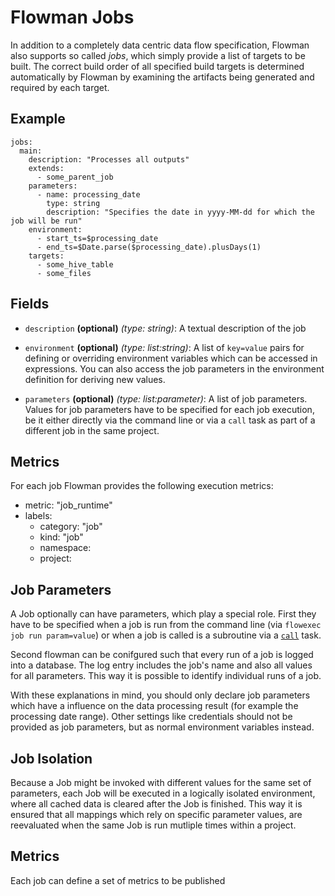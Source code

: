 # Flowman Jobs

In addition to a completely data centric data flow specification, Flowman also supports so called *jobs*, which simply
provide a list of targets to be built. The correct build order of all specified build targets is determined
automatically by Flowman by examining the artifacts being generated and required by each target. 


## Example
```
jobs:
  main:
    description: "Processes all outputs"
    extends:
      - some_parent_job
    parameters:
      - name: processing_date
        type: string
        description: "Specifies the date in yyyy-MM-dd for which the job will be run"
    environment:
      - start_ts=$processing_date
      - end_ts=$Date.parse($processing_date).plusDays(1)
    targets:
      - some_hive_table
      - some_files
```

## Fields
* `description` **(optional)** *(type: string)*: 
A textual description of the job

* `environment` **(optional)** *(type: list:string)*:
A list of `key=value` pairs for defining or overriding environment variables which can be
accessed in expressions. You can also access the job parameters in the environment definition
for deriving new values.
 
* `parameters` **(optional)** *(type: list:parameter)*:
A list of job parameters. Values for job parameters have to be specified for each job
execution, be it either directly via the command line or via a `call` task as part of a
different job in the same project.
 

## Metrics

For each job Flowman provides the following execution metrics:
* metric: "job_runtime"
* labels: 
  * category: "job"
  * kind: "job"
  * namespace: 
  * project: 



## Job Parameters

A Job optionally can have parameters, which play a special role. First they have to be
specified when a job is run from the command line (via `flowexec job run param=value`) or
when a job is called is a subroutine via a [`call`](call.md) task.

Second flowman can be conifgured such that every run of a job is logged into a database. The
log entry includes the job's name and also all values for all parameters. This way it is 
possible to identify individual runs of a job.

With these explanations in mind, you should only declare job parameters which have a influence
on the data processing result (for example the processing date range). Other settings like
credentials should not be provided as job parameters, but as normal environment variables
instead.

## Job Isolation

Because a Job might be invoked with different values for the same set of parameters, each 
Job will be executed in a logically isolated environment, where all cached data is cleared
after the Job is finished. This way it is ensured that all mappings which rely on specific
parameter values, are reevaluated when the same Job is run mutliple times within a project.

## Metrics

Each job can define a set of metrics to be published

